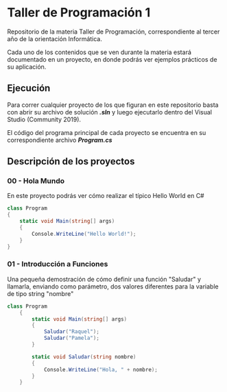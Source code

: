 # Taller de Programación 1
Repositorio de la materia Taller de Programación, correspondiente al tercer año de la orientación Informática.

Cada uno de los contenidos que se ven durante la materia estará documentado en un proyecto, en donde podrás ver ejemplos prácticos de su aplicación.

## Ejecución

Para correr cualquier proyecto de los que figuran en este repositorio basta con abrir su archivo de solución ***.sln*** y luego ejecutarlo dentro del Visual Studio (Community 2019). 

El código del programa principal de cada proyecto se encuentra en su correspondiente archivo ***Program.cs***

## Descripción de los proyectos

### 00 - Hola Mundo
En este proyecto podrás ver cómo realizar el típico Hello World en C#

```c#
class Program
{
    static void Main(string[] args)
    {
        Console.WriteLine("Hello World!");
    }
}
```

### 01 - Introducción a Funciones
Una pequeña demostración de cómo definir una función "Saludar" y llamarla, enviando como parámetro, dos valores diferentes para la variable de tipo string "nombre"

```c#
class Program
    {
        static void Main(string[] args)
        {
            Saludar("Raquel");
            Saludar("Pamela");
        }

        static void Saludar(string nombre)
        {
            Console.WriteLine("Hola, " + nombre);
        }
    }
```